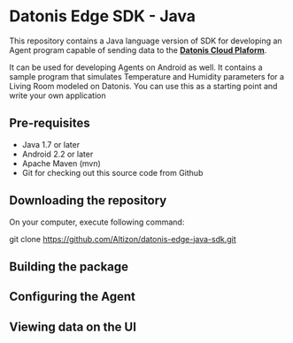 # Datonis Edge SDK - Java
This repository contains a Java language version of SDK for developing an Agent program capable of sending data to the [**Datonis Cloud Plaform**](https://www.datonis.io).

It can be used for developing Agents on Android as well. It contains a sample program that simulates Temperature and Humidity parameters for a Living Room modeled on Datonis. You can use this as a starting point and write your own application

## Pre-requisites
* Java 1.7 or later
* Android 2.2 or later
* Apache Maven (mvn)
* Git for checking out this source code from Github

## Downloading the repository

On your computer, execute following command:

git clone https://github.com/Altizon/datonis-edge-java-sdk.git


## Building the package



## Configuring the Agent


## Viewing data on the UI
